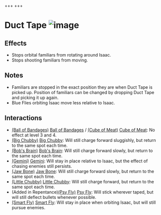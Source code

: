 +++
+++

 # Duct Tape ![image](/image/Duct_Tape.png) 

Effects
---------


* Stops orbital familiars from rotating around Isaac.
* Stops shooting familiars from moving.


Notes
-------


* Familiars are stopped in the exact position they are when Duct Tape is picked up. Position of familiars can be changed by dropping Duct Tape and picking it up again.
* Blue Flies orbiting Isaac move less relative to Isaac.


Interactions
--------------


* [(Ball of Bandages)](/wiki/Ball_of_Bandages "Ball of Bandages") [Ball of Bandages](/wiki/Ball_of_Bandages "Ball of Bandages") / [(Cube of Meat)](/wiki/Cube_of_Meat "Cube of Meat") [Cube of Meat](/wiki/Cube_of_Meat "Cube of Meat"): No effect at level 3 and 4.
* [(Big Chubby)](/wiki/Big_Chubby "Big Chubby") [Big Chubby](/wiki/Big_Chubby "Big Chubby"): Will still charge forward sluggishly, but return to the same spot each time.
* [(Bob's Brain)](/wiki/Bob%27s_Brain "Bob's Brain") [Bob's Brain](/wiki/Bob%27s_Brain "Bob's Brain"): Will still charge forward slowly, but return to the same spot each time.
* [(Gemini)](/wiki/Gemini_(Item) "Gemini") [Gemini](/wiki/Gemini_(Item) "Gemini (Item)"): Will stay in place relative to Isaac, but the effect of chasing enemies still persists.
* [(Jaw Bone)](/wiki/Jaw_Bone "Jaw Bone") [Jaw Bone](/wiki/Jaw_Bone "Jaw Bone"): Will still charge forward slowly, but return to the same spot each time.
* [(Little Chubby)](/wiki/Little_Chubby "Little Chubby") [Little Chubby](/wiki/Little_Chubby "Little Chubby"): Will still charge forward, but return to the same spot each time.
* (Added in Repentance)[(Psy Fly)](/wiki/Psy_Fly "Psy Fly") [Psy Fly](/wiki/Psy_Fly "Psy Fly"): Will stick wherever taped, but will still deflect bullets whenever possible.
* [(Smart Fly)](/wiki/Smart_Fly "Smart Fly") [Smart Fly](/wiki/Smart_Fly "Smart Fly"): Will stay in place when orbiting Isaac, but will still pursue enemies.


